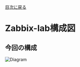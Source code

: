 [目次に戻る](./README.md) <br>

# Zabbix-lab構成図

## 今回の構成
![Diagram](./images/ZabbixｰTraining-structure-diagram.jpg)<br>


<br>
